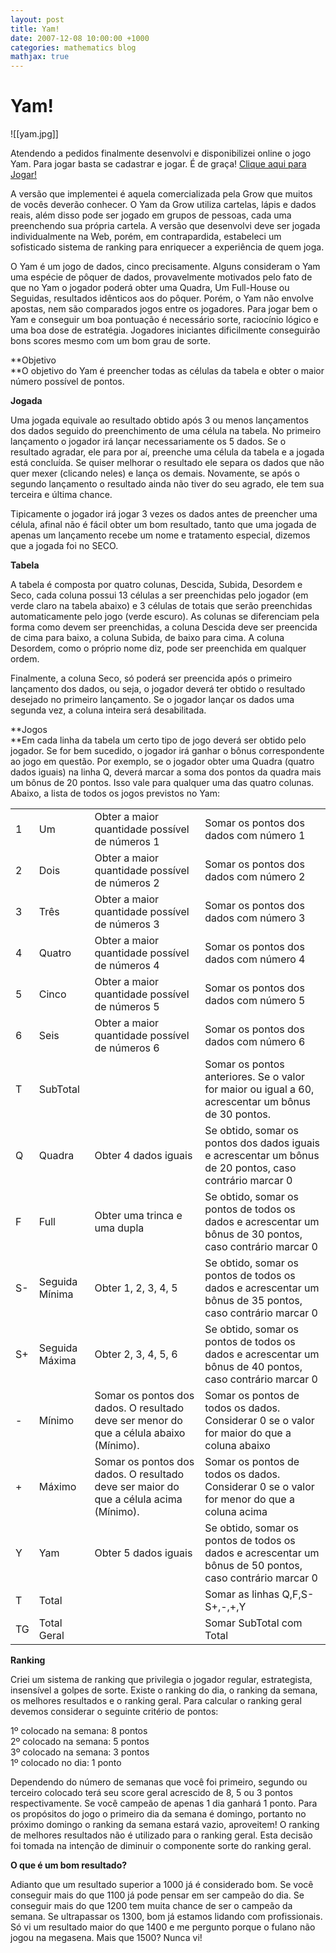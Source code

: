 ```yaml
---
layout: post
title: Yam!
date: 2007-12-08 10:00:00 +1000
categories: mathematics blog
mathjax: true
---
```


# Yam!

  ![[yam.jpg]]

Atendendo a pedidos finalmente desenvolvi e disponibilizei online o jogo Yam. Para jogar basta se cadastrar e jogar. É de graça! [Clique aqui para Jogar!](https://www.blogger.com/blog/post/edit/5314484891711013222/7618142785794722593# "Clique aqui para Jogar!")  
  
A versão que implementei é aquela comercializada pela Grow que muitos de vocês deverão conhecer. O Yam da Grow utiliza cartelas, lápis e dados reais, além disso pode ser jogado em grupos de pessoas, cada uma preenchendo sua própria cartela. A versão que desenvolvi deve ser jogada individualmente na Web, porém, em contrapardida, estabeleci um sofisticado sistema de ranking para enriquecer a experiência de quem joga.  

O Yam é um jogo de dados, cinco precisamente. Alguns consideram o Yam uma espécie de pôquer de dados, provavelmente motivados pelo fato de que no Yam o jogador poderá obter uma Quadra, Um Full-House ou Seguidas, resultados idênticos aos do pôquer. Porém, o Yam não envolve apostas, nem são comparados jogos entre os jogadores. Para jogar bem o Yam e conseguir um boa pontuação é necessário sorte, raciocínio lógico e uma boa dose de estratégia. Jogadores iniciantes dificilmente conseguirão bons scores mesmo com um bom grau de sorte.  
  
**Objetivo  
**O objetivo do Yam é preencher todas as células da tabela e obter o maior número possível de pontos.  
  
**Jogada**  
  
Uma jogada equivale ao resultado obtido após 3 ou menos lançamentos dos dados seguido do preenchimento de uma célula na tabela. No primeiro lançamento o jogador irá lançar necessariamente os 5 dados. Se o resultado agradar, ele para por aí, preenche uma célula da tabela e a jogada está concluída. Se quiser melhorar o resultado ele separa os dados que não quer mexer (clicando neles) e lança os demais. Novamente, se após o segundo lançamento o resultado ainda não tiver do seu agrado, ele tem sua terceira e última chance.  
  
Tipicamente o jogador irá jogar 3 vezes os dados antes de preencher uma célula, afinal não é fácil obter um bom resultado, tanto que uma jogada de apenas um lançamento recebe um nome e tratamento especial, dizemos que a jogada foi no SECO.  
  
**Tabela**  
  
A tabela é composta por quatro colunas, Descida, Subida, Desordem e Seco, cada coluna possui 13 células a ser preenchidas pelo jogador (em verde claro na tabela abaixo) e 3 células de totais que serão preenchidas automaticamente pelo jogo (verde escuro). As colunas se diferenciam pela forma como devem ser preenchidas, a coluna Descida deve ser preencida de cima para baixo, a coluna Subida, de baixo para cima. A coluna Desordem, como o próprio nome diz, pode ser preenchida em qualquer ordem.  
  
Finalmente, a coluna Seco, só poderá ser preencida após o primeiro lançamento dos dados, ou seja, o jogador deverá ter obtido o resultado desejado no primeiro lançamento. Se o jogador lançar os dados uma segunda vez, a coluna inteira será desabilitada.  
  
**Jogos  
**Em cada linha da tabela um certo tipo de jogo deverá ser obtido pelo jogador. Se for bem sucedido, o jogador irá ganhar o bônus correspondente ao jogo em questão. Por exemplo, se o jogador obter uma Quadra (quatro dados iguais) na linha Q, deverá marcar a soma dos pontos da quadra mais um bônus de 20 pontos. Isso vale para qualquer uma das quatro colunas. Abaixo, a lista de todos os jogos previstos no Yam:  
  

|   |   |   |   |
|---|---|---|---|
|1|Um|Obter a maior quantidade possível de números 1|Somar os pontos dos dados com número 1|
|2|Dois|Obter a maior quantidade possível de números 2|Somar os pontos dos dados com número 2|
|3|Três|Obter a maior quantidade possível de números 3|Somar os pontos dos dados com número 3|
|4|Quatro|Obter a maior quantidade possível de números 4|Somar os pontos dos dados com número 4|
|5|Cinco|Obter a maior quantidade possível de números 5|Somar os pontos dos dados com número 5|
|6|Seis|Obter a maior quantidade possível de números 6|Somar os pontos dos dados com número 6|
|T|SubTotal||Somar os pontos anteriores. Se o valor for maior ou igual a 60, acrescentar um bônus de 30 pontos.|
|Q|Quadra|Obter 4 dados iguais|Se obtido, somar os pontos dos dados iguais e acrescentar um bônus de 20 pontos, caso contrário marcar 0|
|F|Full|Obter uma trinca e uma dupla|Se obtido, somar os pontos de todos os dados e acrescentar um bônus de 30 pontos, caso contrário marcar 0|
|S-|Seguida Mínima|Obter 1, 2, 3, 4, 5|Se obtido, somar os pontos de todos os dados e acrescentar um bônus de 35 pontos, caso contrário marcar 0|
|S+|Seguida Máxima|Obter 2, 3, 4, 5, 6|Se obtido, somar os pontos de todos os dados e acrescentar um bônus de 40 pontos, caso contrário marcar 0|
|-|Mínimo|Somar os pontos dos dados. O resultado deve ser menor do que a célula abaixo (Mínimo).|Somar os pontos de todos os dados. Considerar 0 se o valor for maior do que a coluna abaixo|
|+|Máximo|Somar os pontos dos dados. O resultado deve ser maior do que a célula acima (Mínimo).|Somar os pontos de todos os dados. Considerar 0 se o valor for menor do que a coluna acima|
|Y|Yam|Obter 5 dados iguais|Se obtido, somar os pontos de todos os dados e acrescentar um bônus de 50 pontos, caso contrário marcar 0|
|T|Total||Somar as linhas Q,F,S-S+,-,+,Y|
|TG|Total Geral||Somar SubTotal com Total|

  
**Ranking**  
  
Criei um sistema de ranking que privilegia o jogador regular, estrategista, insensível a golpes de sorte. Existe o ranking do dia, o ranking da semana, os melhores resultados e o ranking geral. Para calcular o ranking geral devemos considerar o seguinte critério de pontos:  
  
1º colocado na semana: 8 pontos  
2º colocado na semana: 5 pontos  
3º colocado na semana: 3 pontos  
1º colocado no dia: 1 ponto  
  
Dependendo do número de semanas que você foi primeiro, segundo ou terceiro colocado terá seu score geral acrescido de 8, 5 ou 3 pontos respectivamente. Se você campeão de apenas 1 dia ganhará 1 ponto. Para os propósitos do jogo o primeiro dia da semana é domingo, portanto no próximo domingo o ranking da semana estará vazio, aproveitem! O ranking de melhores resultados não é utilizado para o ranking geral. Esta decisão foi tomada na intenção de diminuir o componente sorte do ranking geral.  
  
**O que é um bom resultado?**  
  
Adianto que um resultado superior a 1000 já é considerado bom. Se você conseguir mais do que 1100 já pode pensar em ser campeão do dia. Se conseguir mais do que 1200 tem muita chance de ser o campeão da semana. Se ultrapassar os 1300, bom já estamos lidando com profissionais. Só vi um resultado maior do que 1400 e me pergunto porque o fulano não jogou na megasena. Mais que 1500? Nunca vi!